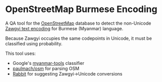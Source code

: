 # OpenStreetMap Burmese Encoding

A QA tool for the [OpenStreetMap](http://openstreetmap.org) database to detect the non-Unicode [Zawgyi text encoding](https://en.wikipedia.org/wiki/Zawgyi_font) for Burmese (Myanmar) language.

Because Zawgyi occupies the same codepoints in Unicode, it must be classified using probability.

This tool uses:

* Google's [myanmar-tools](https://github.com/google/myanmar-tools) classifier
* [paulmach/osm](https://github.com/paulmach/osm) for parsing OSM
* [Rabbit](github.com/Rabbit-Converter/Rabbit-Go) for suggesting Zawgyi->Unicode conversions
